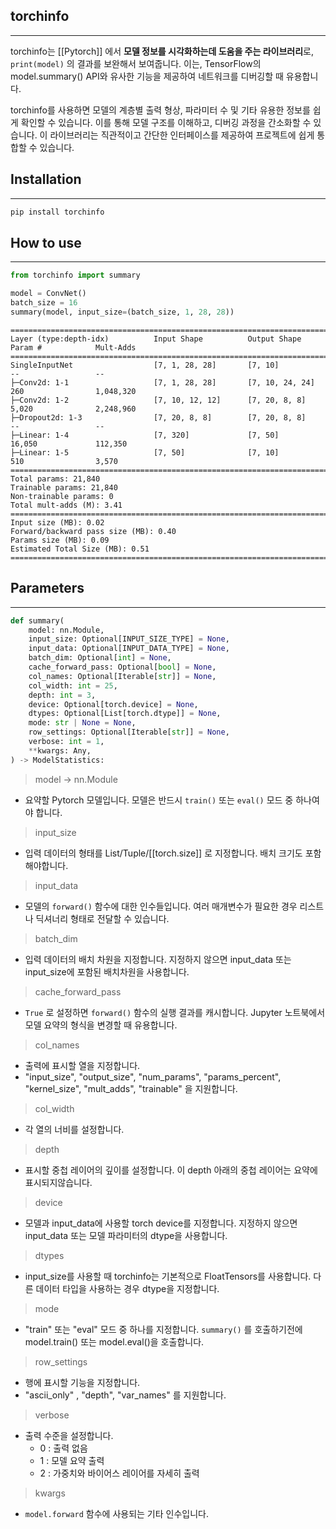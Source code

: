 
## torchinfo
---
torchinfo는 [[Pytorch]] 에서 **모델 정보를 시각화하는데 도움을 주는 라이브러리**로, `print(model)` 의 결과를 보완해서 보여줍니다. 이는, TensorFlow의 model.summary() API와 유사한 기능을 제공하여 네트워크를 디버깅할 때 유용합니다.

torchinfo를 사용하면 모델의 계층별 출력 형상, 파라미터 수 및 기타 유용한 정보를 쉽게 확인할 수 있습니다. 이를 통해 모델 구조를 이해하고, 디버깅 과정을 간소화할 수 있습니다. 이 라이브러리는 직관적이고 간단한 인터페이스를 제공하여 프로젝트에 쉽게 통합할 수 있습니다.

## Installation
---

```bash
pip install torchinfo
```

## How to use
---

```python
from torchinfo import summary

model = ConvNet()
batch_size = 16
summary(model, input_size=(batch_size, 1, 28, 28))
```

```
================================================================================================================
Layer (type:depth-idx)          Input Shape          Output Shape         Param #            Mult-Adds
================================================================================================================
SingleInputNet                  [7, 1, 28, 28]       [7, 10]              --                 --
├─Conv2d: 1-1                   [7, 1, 28, 28]       [7, 10, 24, 24]      260                1,048,320
├─Conv2d: 1-2                   [7, 10, 12, 12]      [7, 20, 8, 8]        5,020              2,248,960
├─Dropout2d: 1-3                [7, 20, 8, 8]        [7, 20, 8, 8]        --                 --
├─Linear: 1-4                   [7, 320]             [7, 50]              16,050             112,350
├─Linear: 1-5                   [7, 50]              [7, 10]              510                3,570
================================================================================================================
Total params: 21,840
Trainable params: 21,840
Non-trainable params: 0
Total mult-adds (M): 3.41
================================================================================================================
Input size (MB): 0.02
Forward/backward pass size (MB): 0.40
Params size (MB): 0.09
Estimated Total Size (MB): 0.51
================================================================================================================
```

## Parameters
---

```python
def summary(
    model: nn.Module,
    input_size: Optional[INPUT_SIZE_TYPE] = None,
    input_data: Optional[INPUT_DATA_TYPE] = None,
    batch_dim: Optional[int] = None,
    cache_forward_pass: Optional[bool] = None,
    col_names: Optional[Iterable[str]] = None,
    col_width: int = 25,
    depth: int = 3,
    device: Optional[torch.device] = None,
    dtypes: Optional[List[torch.dtype]] = None,
    mode: str | None = None,
    row_settings: Optional[Iterable[str]] = None,
    verbose: int = 1,
    **kwargs: Any,
) -> ModelStatistics:
```

> model -> nn.Module
- 요약할 Pytorch 모델입니다. 모델은 반드시 `train()` 또는 `eval()` 모드 중 하나여야 합니다.

> input_size
- 입력 데이터의 형태를 List/Tuple/[[torch.size]] 로 지정합니다. 배치 크기도 포함해야합니다.

> input_data
- 모델의 `forward()` 함수에 대한 인수들입니다. 여러 매개변수가 필요한 경우 리스트나 딕셔너리 형태로 전달할 수 있습니다.

> batch_dim
- 입력 데이터의 배치 차원을 지정합니다. 지정하지 않으면 input_data 또는 input_size에 포함된 배치차원을 사용합니다.

> cache_forward_pass
- `True` 로 설정하면 `forward()` 함수의 실행 결과를 캐시합니다. Jupyter 노트북에서 모델 요약의 형식을 변경할 때 유용합니다.

> col_names
- 출력에 표시할 열을 지정합니다.
- "input_size", "output_size", "num_params", "params_percent", "kernel_size", "mult_adds", "trainable" 을 지원합니다.

> col_width
- 각 열의 너비를 설정합니다.

> depth
- 표시할 중첩 레이어의 깊이를 설정합니다. 이 depth 아래의 중첩 레이어는 요약에 표시되지않습니다.

> device
- 모델과 input_data에 사용할 torch device를 지정합니다. 지정하지 않으면 input_data 또는 모델 파라미터의 dtype을 사용합니다.

> dtypes
- input_size를 사용할 때 torchinfo는 기본적으로 FloatTensors를 사용합니다. 다른 데이터 타입을 사용하는 경우 dtype을 지정합니다.

> mode
- "train" 또는 "eval" 모드 중 하나를 지정합니다. `summary()` 를 호출하기전에 model.train() 또는 model.eval()을 호출합니다.

> row_settings
- 행에 표시할 기능을 지정합니다.
- "ascii_only" , "depth", "var_names" 를 지원합니다.

> verbose
- 출력 수준을 설정합니다.
	- 0 : 출력 없음
	- 1 : 모델 요약 출력
	- 2 : 가중치와 바이어스 레이어를 자세히 출력

> kwargs
- `model.forward` 함수에 사용되는 기타 인수입니다.


